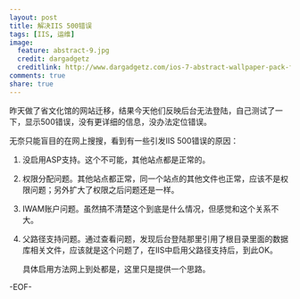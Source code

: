 ```yaml
---
layout: post
title: 解决IIS 500错误
tags: [IIS, 运维]
image:
  feature: abstract-9.jpg
  credit: dargadgetz
  creditlink: http://www.dargadgetz.com/ios-7-abstract-wallpaper-pack-for-iphone-5-and-ipod-touch-retina/
comments: true
share: true  
---
```


昨天做了省文化馆的网站迁移，结果今天他们反映后台无法登陆，自己测试了一下，显示500错误，没有更详细的信息，没办法定位错误。

无奈只能盲目的在网上搜搜，看到有一些引发IIS 500错误的原因：

1. 没启用ASP支持。这个不可能，其他站点都是正常的。

2. 权限分配问题。其他站点都正常，同一个站点的其他文件也正常，应该不是权限问题；另外扩大了权限之后问题还是一样。

3. IWAM账户问题。虽然搞不清楚这个到底是什么情况，但感觉和这个关系不大。

4. 父路径支持问题。通过查看问题，发现后台登陆那里引用了根目录里面的数据库相关文件，应该就是这个问题了，在IIS中启用父路径支持后，到此OK。

    具体启用方法网上到处都是，这里只是提供一个思路。
    
-EOF-
